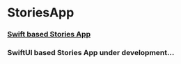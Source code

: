 # StoriesApp

### [Swift based Stories App](Stories)

### SwiftUI based Stories App under development...
